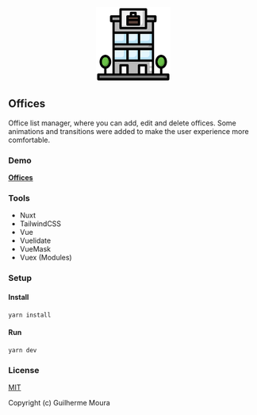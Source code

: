 <p align="center">
  <img
		style="object: contain; height: 150px"
		src="https://raw.githubusercontent.com/glhrmoura/offices/main/src/static/logo.png"
	/>
</p>

## Offices

Office list manager, where you can add, edit and delete offices. Some animations and transitions were added to make the user experience more comfortable.

### Demo

[**Offices**](https://charming-hotteok-8dc02a.netlify.app)

### Tools

-   Nuxt
-   TailwindCSS
-   Vue
-   Vuelidate
-   VueMask
-   Vuex (Modules)

### Setup

#### Install

```
yarn install
```

#### Run

```
yarn dev
```

### License

[MIT](https://github.com/glhrmoura/offices/blob/main/LICENSE)

Copyright (c) Guilherme Moura
